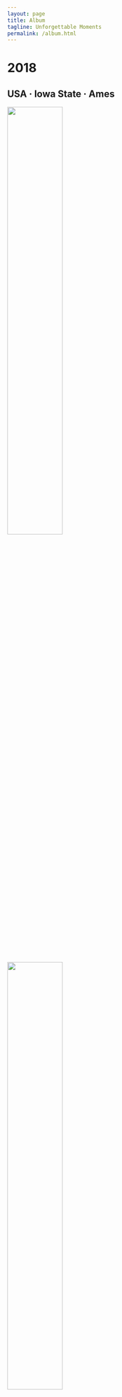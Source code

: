 ```yaml
---
layout: page
title: Album
tagline: Unforgettable Moments
permalink: /album.html
---
```


# 2018
## USA · Iowa State · Ames

<img  src="./photos/2018/3.jpeg" width="50%" height="50%" />

<img  src="./photos/2018/1.jpeg" width="50%" height="50%" />

<img  src="./photos/2018/2.jpeg" width="50%" height="50%" />

<br>

## USA · Illinois State · Chicago

<img  src="./photos/2018/6.jpeg" width="50%" height="50%" />

<img  src="./photos/2018/5.jpeg" width="50%" height="50%" />

<img  src="./photos/2018/8.jpeg" width="50%" height="50%" />

<img  src="./photos/2018/4.jpeg" width="50%" height="50%" />

<img  src="./photos/2018/7.jpeg" width="50%" height="50%" />

<br>

# 2017

## China · Wuhai

<img  src="./photos/2017/8.jpeg" width="50%" height="30%" />

<img  src="./photos/2017/9.jpeg" width="50%" height="50%" />

<img  src="./photos/2017/10.jpeg" width="50%" height="50%" />

<img  src="./photos/2017/11.jpeg" width="50%" height="50%" />

<br>

## Thailand · Bangkok

<img  src="./photos/2017/1.jpg" width="50%" height="50%" />

<img  src="./photos/2017/2.jpg" width="50%" height="30%" />

<br>

## Thailand · Phuket Island

<img  src="./photos/2017/3.jpg" width="50%" height="50%" />

<img  src="./photos/2017/4.jpg" width="50%" height="50%" />

<img  src="./photos/2017/5.jpg" width="50%" height="50%" />

<br>

## Thailand · Chiengmai

<img  src="./photos/2017/6.jpg" width="50%" height="50%" />

<img  src="./photos/2017/7.jpg" width="50%" height="50%" />

<br>

## China · Xiamen

<img  src="./photos/2017/12.jpg" width="50%" height="50%" />

<img  src="./photos/2017/13.jpg" width="50%" height="50%" />

<img  src="./photos/2017/14.jpg" width="50%" height="50%" />

<img  src="./photos/2017/15.jpg" width="50%" height="50%" />

<img  src="./photos/2017/16.jpg" width="50%" height="50%" />

<br>

# 2016

## China · Yunnan · Shangri-La

<img  src="./photos/2016/1.jpeg" width="50%" height="50%" />

<img  src="./photos/2016/2.jpeg" width="40%" height="40%" />

<img  src="./photos/2016/3.jpeg" width="50%" height="50%" />

<br>

## China · Yunnan · Dali

<img  src="./photos/2016/4.jpeg" width="50%" height="50%" />

<img  src="./photos/2016/5.jpeg" width="50%" height="50%" />

<br>

## China · Yunnan · Lushui

<img  src="./photos/2016/7.jpeg" width="50%" height="50%" />

<img  src="./photos/2016/6.jpeg" width="50%" height="50%" />






